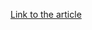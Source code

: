 [Link to the article](https://unit42.paloaltonetworks.com/unit-42-identifies-new-dragonok-backdoor-malware-deployed-against-japanese-targets/)
